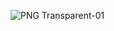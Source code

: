 ![PNG Transparent-01](https://user-images.githubusercontent.com/39604793/235859874-4cb91dc7-7f82-4f88-97e2-db51b435cab4.png)
